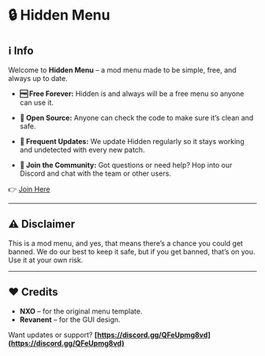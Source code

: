 # 🔒 Hidden Menu

## ℹ️ Info

Welcome to **Hidden Menu** – a mod menu made to be simple, free, and always up to date.

* **🆓 Free Forever:**
  Hidden is and always will be a free menu so anyone can use it.
* **📂 Open Source:**
  Anyone can check the code to make sure it’s clean and safe.

* **🔄 Frequent Updates:**
  We update Hidden regularly so it stays working and undetected with every new patch.

* **💬 Join the Community:**
  Got questions or need help? Hop into our Discord and chat with the team or other users.

👉 [Join Here](https://discord.gg/QFeUpmg8vd)

---

## ⚠️ Disclaimer

This is a mod menu, and yes, that means there’s a chance you could get banned. We do our best to keep it safe, but if you get banned, that’s on you. Use it at your own risk.

---

## ❤️ Credits

* **NXO** – for the original menu template.
* **Revanent** – for the GUI design.

Want updates or support?
**[https://discord.gg/QFeUpmg8vd](https://discord.gg/QFeUpmg8vd)**
